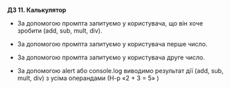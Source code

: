 **ДЗ 11. Калькулятор**

* За допомогою промпта запитуємо у користувача, що він хоче зробити (add, sub, mult, div).

* За допомогою промпта запитуємо у користувача перше число.

* За допомогою промпта запитуємо у користувача друге число.

* За допомогою alert або console.log виводимо результат дії (add, sub, mult, div) з усіма операндами (Н-р «2 + 3 = 5» )